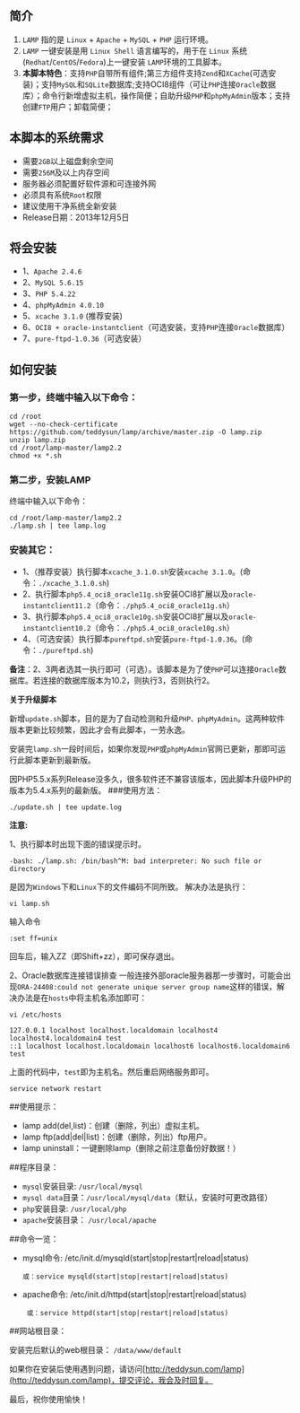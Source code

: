 ## 简介
1.  `LAMP` 指的是 `Linux` + `Apache` + `MySQL` + `PHP` 运行环境。
2.	`LAMP` 一键安装是用 `Linux Shell` 语言编写的，用于在 `Linux` 系统(`Redhat`/`CentOS`/`Fedora`)上一键安装 `LAMP`环境的工具脚本。
3.	**本脚本特色**：支持`PHP`自带所有组件;第三方组件支持`Zend`和`XCache`(可选安装)；支持`MySQL`和`SQLite`数据库;支持OCI8组件（可让`PHP`连接`Oracle`数据库）；命令行新增虚拟主机，操作简便；自助升级`PHP`和`phpMyAdmin`版本；支持创建`FTP`用户；卸载简便；

## 本脚本的系统需求
* 需要`2GB`以上磁盘剩余空间
* 需要`256M`及以上内存空间
* 服务器必须配置好软件源和可连接外网
* 必须具有系统`Root`权限
* 建议使用干净系统全新安装
* Release日期：2013年12月5日

## 将会安装
* 1、`Apache 2.4.6`
* 2、`MySQL 5.6.15`
* 3、`PHP 5.4.22`
* 4、`phpMyAdmin 4.0.10`
* 5、`xcache 3.1.0` (推荐安装)
* 6、`OCI8 + oracle-instantclient`（可选安装，支持`PHP`连接`Oracle`数据库）
* 7、`pure-ftpd-1.0.36`（可选安装）

## 如何安装
### 第一步，终端中输入以下命令：

    cd /root
    wget --no-check-certificate https://github.com/teddysun/lamp/archive/master.zip -O lamp.zip
    unzip lamp.zip
    cd /root/lamp-master/lamp2.2
    chmod +x *.sh

### 第二步，安装LAMP
终端中输入以下命令：

    cd /root/lamp-master/lamp2.2
    ./lamp.sh | tee lamp.log

### 安装其它：

* 1、（推荐安装）执行脚本`xcache_3.1.0.sh`安装`xcache 3.1.0`。(命令：`./xcache_3.1.0.sh`)
* 2、执行脚本`php5.4_oci8_oracle11g.sh`安装OCI8扩展以及`oracle-instantclient11.2`（命令：`./php5.4_oci8_oracle11g.sh`）
* 3、执行脚本`php5.4_oci8_oracle10g.sh`安装OCI8扩展以及`oracle-instantclient10.2`（命令：`./php5.4_oci8_oracle10g.sh`）
* 4、（可选安装）执行脚本`pureftpd.sh`安装`pure-ftpd-1.0.36`。(命令：`./pureftpd.sh`)

**备注**：2、3两者选其一执行即可（可选）。该脚本是为了使`PHP`可以连接`Oracle`数据库。若连接的数据库版本为10.2，则执行3，否则执行2。


**关于升级脚本**

新增`update.sh`脚本，目的是为了自动检测和升级`PHP、phpMyAdmin`。这两种软件版本更新比较频繁，因此才会有此脚本，一劳永逸。

安装完`lamp.sh`一段时间后，如果你发现`PHP`或`phpMyAdmin`官网已更新，那即可运行此脚本更新到最新版。

因PHP5.5.x系列Release没多久，很多软件还不兼容该版本，因此脚本升级PHP的版本为5.4.x系列的最新版。
###使用方法：

    ./update.sh | tee update.log

**注意:**

1、执行脚本时出现下面的错误提示时。

    -bash: ./lamp.sh: /bin/bash^M: bad interpreter: No such file or directory

是因为`Windows`下和`Linux`下的文件编码不同所致。
解决办法是执行：

    vi lamp.sh
输入命令

    :set ff=unix 

回车后，输入ZZ（即Shift+zz），即可保存退出。

2、Oracle数据库连接错误排查
一般连接外部oracle服务器那一步骤时，可能会出现`ORA-24408:could not generate unique server group name`这样的错误，解决办法是在`hosts`中将主机名添加即可：

    vi /etc/hosts

    127.0.0.1 localhost localhost.localdomain localhost4 localhost4.localdomain4 test
    ::1 localhost localhost.localdomain localhost6 localhost6.localdomain6 test

上面的代码中，`test`即为主机名。然后重启网络服务即可。

    service network restart

##使用提示：

* lamp add(del,list)：创建（删除，列出）虚拟主机。
* lamp ftp(add|del|list)：创建（删除，列出）ftp用户。
* lamp uninstall：一键删除lamp（删除之前注意备份好数据！）

##程序目录：

* `mysql`安装目录: `/usr/local/mysql`
* `mysql data`目录：`/usr/local/mysql/data`（默认，安装时可更改路径）
* `php`安装目录: `/usr/local/php`
* `apache`安装目录： `/usr/local/apache`

##命令一览：
* mysql命令: /etc/init.d/mysqld(start|stop|restart|reload|status)

      或：service mysqld(start|stop|restart|reload|status)
* apache命令: /etc/init.d/httpd(start|stop|restart|reload|status)

       或：service httpd(start|stop|restart|reload|status)      

##网站根目录：

安装完后默认的web根目录： `/data/www/default`

如果你在安装后使用遇到问题，请访问[http://teddysun.com/lamp](http://teddysun.com/lamp)，提交评论，我会及时回复。

最后，祝你使用愉快！
